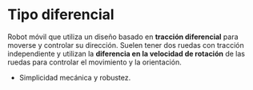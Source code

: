 
# Tipo diferencial

Robot móvil que utiliza un diseño basado en **tracción diferencial** para moverse y controlar su dirección. Suelen tener dos ruedas con tracción independiente y utilizan la **diferencia en la velocidad de rotación** de las ruedas para controlar el movimiento y la orientación.
- Simplicidad mecánica y robustez.